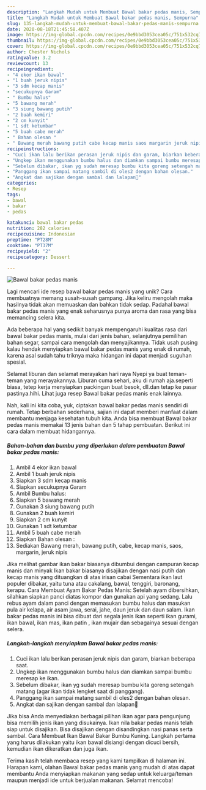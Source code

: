 ```yaml
---
description: "Langkah Mudah untuk Membuat Bawal bakar pedas manis, Sempurna"
title: "Langkah Mudah untuk Membuat Bawal bakar pedas manis, Sempurna"
slug: 135-langkah-mudah-untuk-membuat-bawal-bakar-pedas-manis-sempurna
date: 2020-08-18T21:45:58.407Z
image: https://img-global.cpcdn.com/recipes/0e9bbd3053cea05c/751x532cq70/bawal-bakar-pedas-manis-foto-resep-utama.jpg
thumbnail: https://img-global.cpcdn.com/recipes/0e9bbd3053cea05c/751x532cq70/bawal-bakar-pedas-manis-foto-resep-utama.jpg
cover: https://img-global.cpcdn.com/recipes/0e9bbd3053cea05c/751x532cq70/bawal-bakar-pedas-manis-foto-resep-utama.jpg
author: Chester Nichols
ratingvalue: 3.2
reviewcount: 13
recipeingredient:
- "4 ekor ikan bawal"
- "1 buah jeruk nipis"
- "3 sdm kecap manis"
- "secukupnya Garam"
- " Bumbu halus"
- "5 bawang merah"
- "3 siung bawang putih"
- "2 buah kemiri"
- "2 cm kunyit"
- "1 sdt ketumbar"
- "5 buah cabe merah"
- " Bahan olesan "
- " Bawang merah bawang putih cabe kecap manis saos margarin jeruk nipis"
recipeinstructions:
- "Cuci ikan lalu berikan perasan jeruk nipis dan garam, biarkan beberapa saat."
- "Ungkep ikan menggunakan bumbu halus dan diamkan sampai bumbu meresap ke ikan."
- "Sebelum dibakar, ikan yg sudah meresap bumbu kita goreng setengah matang (agar ikan tidak lengket saat di panggang)."
- "Panggang ikan sampai matang sambil di oles2 dengan bahan olesan."
- "Angkat dan sajikan dengan sambal dan lalapan🥰"
categories:
- Resep
tags:
- bawal
- bakar
- pedas

katakunci: bawal bakar pedas 
nutrition: 282 calories
recipecuisine: Indonesian
preptime: "PT28M"
cooktime: "PT37M"
recipeyield: "2"
recipecategory: Dessert

---
```



![Bawal bakar pedas manis](https://img-global.cpcdn.com/recipes/0e9bbd3053cea05c/751x532cq70/bawal-bakar-pedas-manis-foto-resep-utama.jpg)

Lagi mencari ide resep bawal bakar pedas manis yang unik? Cara membuatnya memang susah-susah gampang. Jika keliru mengolah maka hasilnya tidak akan memuaskan dan bahkan tidak sedap. Padahal bawal bakar pedas manis yang enak seharusnya punya aroma dan rasa yang bisa memancing selera kita.

Ada beberapa hal yang sedikit banyak mempengaruhi kualitas rasa dari bawal bakar pedas manis, mulai dari jenis bahan, selanjutnya pemilihan bahan segar, sampai cara mengolah dan menyajikannya. Tidak usah pusing kalau hendak menyiapkan bawal bakar pedas manis yang enak di rumah, karena asal sudah tahu triknya maka hidangan ini dapat menjadi suguhan spesial.

Selamat liburan dan selamat merayakan hari raya Nyepi ya buat teman-teman yang merayakannya. Liburan cuma sehari, aku di rumah aja.seperti biasa, tetep kerja menyiapkan packingan buat besok, dll.dan tetap ke pasar pastinya.hihi. Lihat juga resep Bawal bakar pedas manis enak lainnya.


Nah, kali ini kita coba, yuk, ciptakan bawal bakar pedas manis sendiri di rumah. Tetap berbahan sederhana, sajian ini dapat memberi manfaat dalam membantu menjaga kesehatan tubuh kita. Anda bisa membuat Bawal bakar pedas manis memakai 13 jenis bahan dan 5 tahap pembuatan. Berikut ini cara dalam membuat hidangannya.

<!--inarticleads1-->

##### Bahan-bahan dan bumbu yang diperlukan dalam pembuatan Bawal bakar pedas manis:

1. Ambil 4 ekor ikan bawal
1. Ambil 1 buah jeruk nipis
1. Siapkan 3 sdm kecap manis
1. Siapkan secukupnya Garam
1. Ambil  Bumbu halus:
1. Siapkan 5 bawang merah
1. Gunakan 3 siung bawang putih
1. Gunakan 2 buah kemiri
1. Siapkan 2 cm kunyit
1. Gunakan 1 sdt ketumbar
1. Ambil 5 buah cabe merah
1. Siapkan  Bahan olesan :
1. Sediakan  Bawang merah, bawang putih, cabe, kecap manis, saos, margarin, jeruk nipis


Jika melihat gambar ikan bakar biasanya dibumbui dengan campuran kecap manis dan minyak Ikan bakar biasanya disajikan dengan nasi putih dan kecap manis yang dituangkan di atas irisan cabai Sementara ikan laut populer dibakar, yaitu tuna atau cakalang, bawal, tenggiri, baronang, kerapu. Cara Membuat Ayam Bakar Pedas Manis: Setelah ayam dibersihkan, silahkan siapkan panci diatas kompor dan gunakan api yang sedang. Lalu rebus ayam dalam panci dengan memasukan bumbu halus dan masukan pula air kelapa, air asam jawa, serai, jahe, daun jeruk dan daun salam. Ikan bakar pedas manis ini bisa dibuat dari segala jenis ikan seperti ikan gurami, ikan bawal, ikan mas, ikan patin , ikan mujair dan sebagainya sesuai dengan selera. 

<!--inarticleads2-->

##### Langkah-langkah menyiapkan Bawal bakar pedas manis:

1. Cuci ikan lalu berikan perasan jeruk nipis dan garam, biarkan beberapa saat.
1. Ungkep ikan menggunakan bumbu halus dan diamkan sampai bumbu meresap ke ikan.
1. Sebelum dibakar, ikan yg sudah meresap bumbu kita goreng setengah matang (agar ikan tidak lengket saat di panggang).
1. Panggang ikan sampai matang sambil di oles2 dengan bahan olesan.
1. Angkat dan sajikan dengan sambal dan lalapan🥰


Jika bisa Anda menyediakan berbagai pilihan ikan agar para pengunjung bisa memilih jenis ikan yang disukainya. Ikan nila bakar pedas manis telah siap untuk disajikan. Bisa disajikan dengan disandingkan nasi panas serta sambal. Cara Membuat Ikan Bawal Bakar Bumbu Kuning. Langkah pertama yang harus dilakukan yaitu ikan bawal disiangi dengan dicuci bersih, kemudian ikan dikeratkan dan juga ikan. 

Terima kasih telah membaca resep yang kami tampilkan di halaman ini. Harapan kami, olahan Bawal bakar pedas manis yang mudah di atas dapat membantu Anda menyiapkan makanan yang sedap untuk keluarga/teman maupun menjadi ide untuk berjualan makanan. Selamat mencoba!
